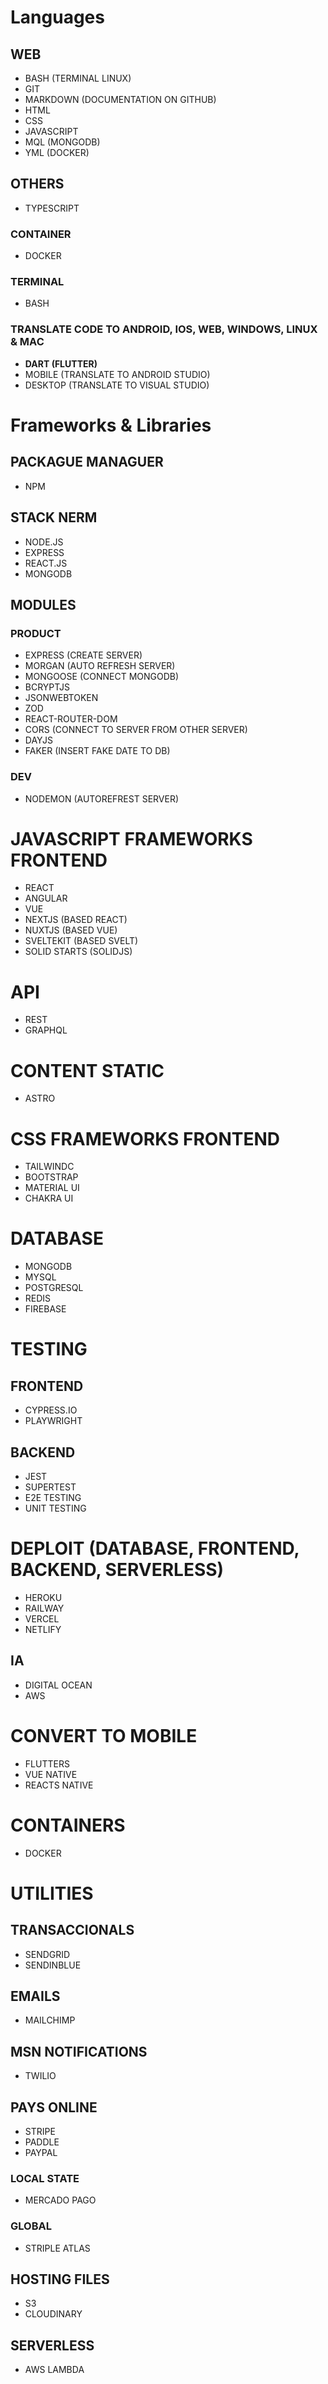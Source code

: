 # Languages
## WEB
- BASH (TERMINAL LINUX)
- GIT
- MARKDOWN (DOCUMENTATION ON GITHUB)
- HTML
- CSS
- JAVASCRIPT
- MQL (MONGODB)
- YML (DOCKER)

## OTHERS
- TYPESCRIPT
### CONTAINER
- DOCKER
### TERMINAL
- BASH
### TRANSLATE CODE TO ANDROID, IOS, WEB, WINDOWS, LINUX & MAC
- **DART (FLUTTER)**
- MOBILE (TRANSLATE TO ANDROID STUDIO)
- DESKTOP (TRANSLATE TO VISUAL STUDIO)

# Frameworks & Libraries
## PACKAGUE MANAGUER
- NPM
## STACK NERM
- NODE.JS
- EXPRESS
- REACT.JS
- MONGODB

## MODULES
### PRODUCT
- EXPRESS (CREATE SERVER)
- MORGAN (AUTO REFRESH SERVER)
- MONGOOSE (CONNECT MONGODB)
- BCRYPTJS
- JSONWEBTOKEN
- ZOD
- REACT-ROUTER-DOM
- CORS (CONNECT TO SERVER FROM OTHER SERVER)
- DAYJS
- FAKER (INSERT FAKE DATE TO DB)
### DEV
- NODEMON (AUTOREFREST SERVER)

# JAVASCRIPT FRAMEWORKS FRONTEND
- REACT
- ANGULAR
- VUE
- NEXTJS (BASED REACT)
- NUXTJS (BASED VUE)
- SVELTEKIT (BASED SVELT)
- SOLID STARTS (SOLIDJS)

# API
- REST
- GRAPHQL

# CONTENT STATIC
- ASTRO

# CSS FRAMEWORKS FRONTEND 
- TAILWINDC
- BOOTSTRAP
- MATERIAL UI
- CHAKRA UI

# DATABASE
- MONGODB
- MYSQL
- POSTGRESQL
- REDIS
- FIREBASE

# TESTING
## FRONTEND 
- CYPRESS.IO
- PLAYWRIGHT
## BACKEND
- JEST
- SUPERTEST
- E2E TESTING
- UNIT TESTING

# DEPLOIT (DATABASE, FRONTEND, BACKEND, SERVERLESS)
- HEROKU
- RAILWAY
- VERCEL
- NETLIFY
## IA
- DIGITAL OCEAN
- AWS

# CONVERT TO MOBILE
- FLUTTERS
- VUE NATIVE
- REACTS NATIVE

# CONTAINERS
- DOCKER

# UTILITIES
## TRANSACCIONALS
- SENDGRID
- SENDINBLUE
## EMAILS
- MAILCHIMP
## MSN NOTIFICATIONS
- TWILIO
## PAYS ONLINE
- STRIPE
- PADDLE
- PAYPAL
### LOCAL STATE
- MERCADO PAGO
### GLOBAL
- STRIPLE ATLAS
## HOSTING FILES
- S3
- CLOUDINARY
## SERVERLESS
- AWS LAMBDA
